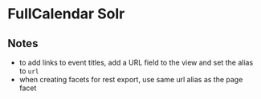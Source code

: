 # FullCalendar Solr

## Notes
- to add links to event titles, add a URL field to the view and set the alias to `url`
- when creating facets for rest export, use same url alias as the page facet
